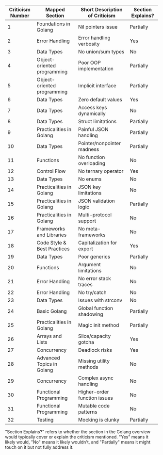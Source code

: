 

| Criticism Number | Mapped Section                    | Short Description of Criticism | Section Explains? |
|------------------|-----------------------------------|-------------------------------|-------------------|
| 1                | Foundations in Golang             | Nil pointers issue            | Partially         |
| 2                | Error Handling                    | Error handling verbosity      | Yes               |
| 3                | Data Types                        | No union/sum types            | No                |
| 4                | Object-oriented programming       | Poor OOP implementation       | Partially         |
| 5                | Object-oriented programming       | Implicit interface            | Partially         |
| 6                | Data Types                        | Zero default values           | Yes               |
| 7                | Data Types                        | Access keys dynamically       | No                |
| 8                | Data Types                        | Struct limitations            | Partially         |
| 9                | Practicalities in Golang          | Painful JSON handling         | Partially         |
| 10               | Data Types                        | Pointer/nonpointer madness    | Partially         |
| 11               | Functions                         | No function overloading       | No                |
| 12               | Control Flow                      | No ternary operator           | Yes               |
| 13               | Data Types                        | No enums                      | No                |
| 14               | Practicalities in Golang          | JSON key limitations          | No                |
| 15               | Practicalities in Golang          | JSON validation logic         | Partially         |
| 16               | Practicalities in Golang          | Multi-protocol support        | No                |
| 17               | Frameworks and Libraries          | No meta-frameworks            | No                |
| 18               | Code Style & Best Practices       | Capitalization for export     | Yes               |
| 19               | Data Types                        | Poor generics                 | Partially         |
| 20               | Functions                         | Argument limitations          | No                |
| 21               | Error Handling                    | No error stack traces         | No                |
| 22               | Error Handling                    | No try/catch                  | No                |
| 23               | Data Types                        | Issues with strconv           | No                |
| 24               | Basic Golang                      | Global function shadowing     | Partially         |
| 25               | Practicalities in Golang          | Magic init method             | Partially         |
| 26               | Arrays and Lists                  | Slice/capacity gotcha         | Yes               |
| 27               | Concurrency                       | Deadlock risks                | Yes               |
| 28               | Advanced Topics in Golang         | Missing utility methods       | No                |
| 29               | Concurrency                       | Complex async handling        | No                |
| 30               | Functional Programming            | Higher-order function issues  | No                |
| 31               | Functional Programming            | Mutable code patterns         | No                |
| 32               | Testing                           | Mocking is clunky             | Partially         |

"Section Explains?" refers to whether the section in the Golang overview would typically cover or explain the criticism mentioned. "Yes" means it likely would, "No" means it likely wouldn't, and "Partially" means it might touch on it but not fully address it.